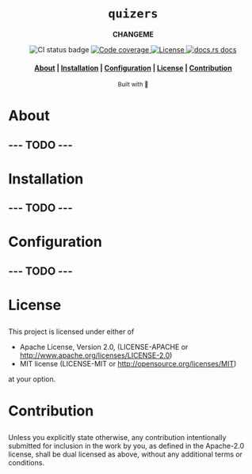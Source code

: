 <div align="center">

  <h1><code>quizers</code></h1>

  <p>
    <strong>CHANGEME</strong>
  </p>

  <p>
    <img src="https://github.com/devzbysiu/quizers/workflows/CI/badge.svg" alt="CI status
    badge" />
    <a href="https://codecov.io/gh/devzbysiu/quizers">
      <img src="https://img.shields.io/codecov/c/github/devzbysiu/quizers?color=%2388C0D0&logoColor=%234C566A&style=flat-square&token=bfdc4b9d55534910ae48fba0b8e984d0" alt="Code coverage"/>
    </a>
    <a href="https://crates.io/crates/quizers">
      <img src="https://img.shields.io/crates/l/quizers?color=%2388C0D0&logoColor=%234C566A&style=flat-square" alt="License"/>
    </a>
    <a href="https://docs.rs/quizers">
      <img src="https://img.shields.io/badge/docs-latest-blue.svg?color=%2388C0D0&logoColor=%234C566A&style=flat-square" alt="docs.rs docs" />
    </a>
  </p>

  <h4>
    <a href="#about">About</a>
    <span> | </span>
    <a href="#installation">Installation</a>
    <span> | </span>
    <a href="#configuration">Configuration</a>
    <span> | </span>
    <a href="#license">License</a>
    <span> | </span>
    <a href="#contribution">Contribution</a>
  </h3>

  <sub>Built with 🦀</sub>
</div>

# <p id="about">About</p>

</p>

## --- TODO ---

# <p id="installation">Installation</p>

## --- TODO ---

# <p id="configuration">Configuration</p>

## --- TODO ---

# <p id="license">License</p>

This project is licensed under either of

- Apache License, Version 2.0, (LICENSE-APACHE or http://www.apache.org/licenses/LICENSE-2.0)
- MIT license (LICENSE-MIT or http://opensource.org/licenses/MIT)

at your option.

# <p id="contribution">Contribution</p>


Unless you explicitly state otherwise, any contribution intentionally submitted for inclusion in the work by you, as defined in the Apache-2.0 license, shall be dual licensed as above, without any additional terms or conditions.
